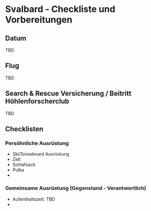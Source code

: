 # Svalbard - Checkliste und Vorbereitungen

## Datum
TBD

## Flug
TBD

## Search & Rescue Versicherung / Beitritt Höhlenforscherclub
TBD

## Checklisten

### Persöhnliche Ausrüstung

* Ski/Snowboard Ausrüstung
* Zelt
* Schlafsack
* Pulka
* 

### Gemeinsame Ausrüstung (Gegenstand - Verantwortlich)

* Aufenthaltszelt: TBD
* 
